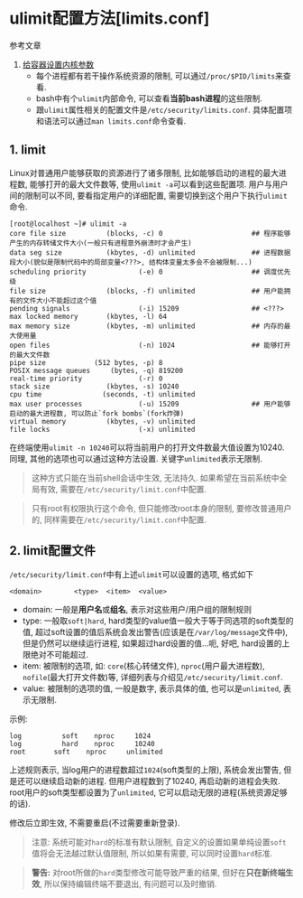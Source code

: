 # ulimit配置方法[limits.conf]

参考文章

1. [给容器设置内核参数](https://tencentcloudcontainerteam.github.io/2018/11/19/kernel-parameters-and-container/)
    - 每个进程都有若干操作系统资源的限制, 可以通过`/proc/$PID/limits`来查看.
    - bash中有个`ulimit`内部命令, 可以查看**当前bash进程**的这些限制.
    - 跟`ulimit`属性相关的配置文件是`/etc/security/limits.conf`. 具体配置项和语法可以通过`man limits.conf`命令查看. 

## 1. limit

Linux对普通用户能够获取的资源进行了诸多限制, 比如能够启动的进程的最大进程数, 能够打开的最大文件数等, 使用`ulimit -a`可以看到这些配置项. 用户与用户间的限制可以不同, 要看指定用户的详细配置, 需要切换到这个用户下执行`ulimit`命令.

```log
[root@localhost ~]# ulimit -a
core file size          (blocks, -c) 0                      ## 程序能够产生的内存转储文件大小(一般只有进程意外崩溃时才会产生)
data seg size           (kbytes, -d) unlimited              ## 进程数据段大小(貌似是限制代码中的局部变量<???>, 结构体变量太多会不会被限制...)
scheduling priority             (-e) 0                      ## 调度优先级
file size               (blocks, -f) unlimited              ## 用户能拥有的文件大小不能超过这个值
pending signals                 (-i) 15209                  ## <???>
max locked memory       (kbytes, -l) 64
max memory size         (kbytes, -m) unlimited              ## 内存的最大使用量
open files                      (-n) 1024                   ## 能够打开的最大文件数
pipe size            (512 bytes, -p) 8
POSIX message queues     (bytes, -q) 819200
real-time priority              (-r) 0
stack size              (kbytes, -s) 10240
cpu time               (seconds, -t) unlimited
max user processes              (-u) 15209                  ## 用户能够启动的最大进程数, 可以防止`fork bombs`(fork炸弹)
virtual memory          (kbytes, -v) unlimited 
file locks                      (-x) unlimited 
```

在终端使用`ulimit -n 10240`可以将当前用户的打开文件数最大值设置为10240. 同理, 其他的选项也可以通过这种方法设置. 关键字`unlimited`表示无限制.

> 这种方式只能在当前shell会话中生效, 无法持久. 如果希望在当前系统中全局有效, 需要在`/etc/security/limit.conf`中配置.

> 只有root有权限执行这个命令, 但只能修改root本身的限制, 要修改普通用户的, 同样需要在`/etc/security/limit.conf`中配置.

## 2. limit配置文件

`/etc/security/limit.conf`中有上述`ulimit`可以设置的选项, 格式如下

```
<domain>        <type>  <item>  <value>
```

- domain: 一般是**用户名**或**组名**, 表示对这些用户/用户组的限制规则
- type: 一般取`soft|hard`, hard类型的value值一般大于等于同选项的soft类型的值, 超过soft设置的值后系统会发出警告(应该是在`/var/log/message`文件中), 但是仍然可以继续运行进程,  如果超过hard设置的值...呃, 好吧, hard设置的上限绝对不可能超过.
- item: 被限制的选项, 如: `core`(核心转储文件), `nproc`(用户最大进程数), `nofile`(最大打开文件数)等, 详细列表与介绍见`/etc/security/limit.conf`.
- value: 被限制的选项的值, 一般是数字, 表示具体的值, 也可以是`unlimited`, 表示无限制.

示例:

```log
log          soft    nproc     1024
log          hard    nproc     10240
root       soft    nproc     unlimited
```

上述规则表示, 当log用户的进程数超过`1024`(soft类型的上限), 系统会发出警告, 但是还可以继续启动新的进程. 但用户进程数到了10240, 再启动新的进程会失败. root用户的soft类型都设置为了`unlimited`, 它可以启动无限的进程(系统资源足够的话).

修改后立即生效, 不需要重启(不过需要重新登录).

> 注意: 系统可能对`hard`的标准有默认限制, 自定义的设置如果单纯设置`soft`值将会无法越过默认值限制, 所以如果有需要, 可以同时设置`hard`标准.

> **警告:** 对root所做的`hard`类型修改可能导致严重的结果, 但好在**只在新终端生效**, 所以保持编辑终端不要退出, 有问题可以及时撤销.
